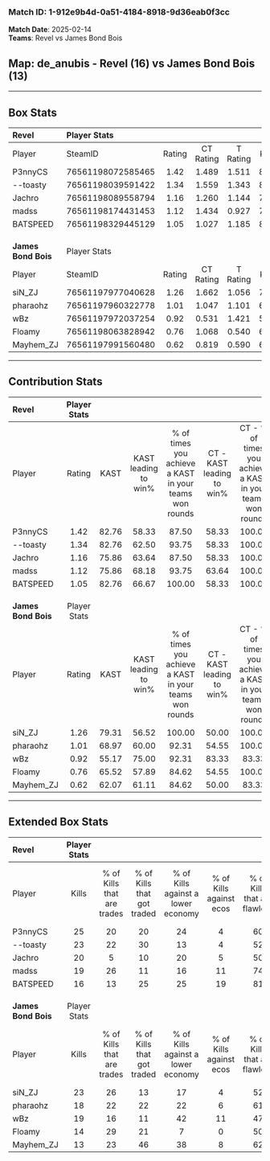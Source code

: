### Match ID: 1-912e9b4d-0a51-4184-8918-9d36eab0f3cc  
**Match Date**: 2025-02-14  
**Teams**: Revel vs James Bond Bois  

## **Map**: de_anubis - Revel (16) vs James Bond Bois (13)  
---  

## Box Stats  

| **Revel**           | Player Stats      |        |           |          |       |       |       |         |        |      |     |
| :- | :- | :-: | :-: | :-: | :-: | :-: | :-: | :-: | :-: | :-: | :-: |
| Player              | SteamID           | Rating | CT Rating | T Rating | KAST  |  ADR  | Kills | Assists | Deaths | K/D  | HS% |
| P3nnyCS             | 76561198072585465 |  1.42  |   1.489   |  1.511   | 82.76 | 102.8 |  25   |    8    |   19   | 1.32 | 68  |
| --toasty            | 76561198039591422 |  1.34  |   1.559   |  1.343   | 82.76 | 85.8  |  23   |    7    |   17   | 1.35 | 56  |
| Jachro              | 76561198089558794 |  1.16  |   1.260   |  1.144   | 75.86 | 82.8  |  20   |    3    |   18   | 1.11 | 60  |
| madss               | 76561198174431453 |  1.12  |   1.434   |  0.927   | 75.86 | 72.0  |  19   |    5    |   17   | 1.12 | 63  |
| BATSPEED            | 76561198329445129 |  1.05  |   1.027   |  1.185   | 82.76 | 55.0  |  16   |    8    |   16   | 1.00 | 25  |
|                     |                   |        |           |          |       |       |       |         |        |      |     |
|                     |                   |        |           |          |       |       |       |         |        |      |     |
|                     |                   |        |           |          |       |       |       |         |        |      |     |
| **James Bond Bois** | Player Stats      |        |           |          |       |       |       |         |        |      |     |
| Player              | SteamID           | Rating | CT Rating | T Rating | KAST  |  ADR  | Kills | Assists | Deaths | K/D  | HS% |
| siN_ZJ              | 76561197977040628 |  1.26  |   1.662   |  1.056   | 79.31 | 83.9  |  23   |    4    |   19   | 1.21 | 21  |
| pharaohz            | 76561197960322778 |  1.01  |   1.047   |  1.101   | 68.97 | 73.4  |  18   |    8    |   19   | 0.95 | 55  |
| wBz                 | 76561197972037254 |  0.92  |   0.531   |  1.421   | 55.17 | 75.8  |  19   |    5    |   20   | 0.95 | 21  |
| Floamy              | 76561198063828942 |  0.76  |   1.068   |  0.540   | 65.52 | 52.9  |  14   |    5    |   21   | 0.67 | 42  |
| Mayhem_ZJ           | 76561197991560480 |  0.62  |   0.819   |  0.590   | 62.07 | 45.4  |  13   |    3    |   24   | 0.54 | 61  |
---  

## Contribution Stats  

| **Revel**           | Player Stats |       |                      |                                                        |                           |                                                             |                          |                                                            |
| :- | :-: | :-: | :-: | :-: | :-: | :-: | :-: | :-: |
| Player              |    Rating    | KAST  | KAST leading to win% | % of times you achieve a KAST in your teams won rounds | CT - KAST leading to win% | CT - % of times you achieve a KAST in your teams won rounds | T - KAST leading to win% | T - % of times you achieve a KAST in your teams won rounds |
| P3nnyCS             |     1.42     | 82.76 |        58.33         |                         87.50                          |           58.33           |                           100.00                            |          58.33           |                           77.78                            |
| --toasty            |     1.34     | 82.76 |        62.50         |                         93.75                          |           58.33           |                           100.00                            |          66.67           |                           88.89                            |
| Jachro              |     1.16     | 75.86 |        63.64         |                         87.50                          |           58.33           |                           100.00                            |          70.00           |                           77.78                            |
| madss               |     1.12     | 75.86 |        68.18         |                         93.75                          |           63.64           |                           100.00                            |          72.73           |                           88.89                            |
| BATSPEED            |     1.05     | 82.76 |        66.67         |                         100.00                         |           58.33           |                           100.00                            |          75.00           |                           100.00                           |
|                     |              |       |                      |                                                        |                           |                                                             |                          |                                                            |
|                     |              |       |                      |                                                        |                           |                                                             |                          |                                                            |
|                     |              |       |                      |                                                        |                           |                                                             |                          |                                                            |
| **James Bond Bois** | Player Stats |       |                      |                                                        |                           |                                                             |                          |                                                            |
| Player              |    Rating    | KAST  | KAST leading to win% | % of times you achieve a KAST in your teams won rounds | CT - KAST leading to win% | CT - % of times you achieve a KAST in your teams won rounds | T - KAST leading to win% | T - % of times you achieve a KAST in your teams won rounds |
| siN_ZJ              |     1.26     | 79.31 |        56.52         |                         100.00                         |           50.00           |                           100.00                            |          63.64           |                           100.00                           |
| pharaohz            |     1.01     | 68.97 |        60.00         |                         92.31                          |           54.55           |                           100.00                            |          66.67           |                           85.71                            |
| wBz                 |     0.92     | 55.17 |        75.00         |                         92.31                          |           83.33           |                            83.33                            |          70.00           |                           100.00                           |
| Floamy              |     0.76     | 65.52 |        57.89         |                         84.62                          |           54.55           |                           100.00                            |          62.50           |                           71.43                            |
| Mayhem_ZJ           |     0.62     | 62.07 |        61.11         |                         84.62                          |           50.00           |                            83.33                            |          75.00           |                           85.71                            |
---  

## Extended Box Stats  

| **Revel**           | Player Stats |                            |                            |                                    |                         |                              |                                 |        |                             |                                     |                          |                               |                            |
| :- | :-: | :-: | :-: | :-: | :-: | :-: | :-: | :-: | :-: | :-: | :-: | :-: | :-: |
| Player              |    Kills     | % of Kills that are trades | % of Kills that got traded | % of Kills against a lower economy | % of Kills against ecos | % of Kills that are flawless | % of Kills that are close duels | Deaths | % of Deaths that get traded | % of Deaths against a lower economy | % of Deaths against ecos | % of Deaths that are flawless | % of Deaths that are close |
| P3nnyCS             |      25      |             20             |             20             |                 24                 |            4            |              60              |                0                |   19   |             21              |                  5                  |            5             |              42               |             16             |
| --toasty            |      23      |             22             |             30             |                 13                 |            4            |              52              |                9                |   17   |             35              |                 18                  |            12            |              59               |             6              |
| Jachro              |      20      |             5              |             10             |                 20                 |            5            |              50              |               10                |   18   |             11              |                 11                  |            0             |              67               |             11             |
| madss               |      19      |             26             |             11             |                 16                 |           11            |              74              |                5                |   17   |             18              |                 18                  |            6             |              41               |             12             |
| BATSPEED            |      16      |             13             |             25             |                 25                 |           19            |              81              |                0                |   16   |             19              |                  6                  |            6             |              63               |             0              |
|                     |              |                            |                            |                                    |                         |                              |                                 |        |                             |                                     |                          |                               |                            |
|                     |              |                            |                            |                                    |                         |                              |                                 |        |                             |                                     |                          |                               |                            |
|                     |              |                            |                            |                                    |                         |                              |                                 |        |                             |                                     |                          |                               |                            |
| **James Bond Bois** | Player Stats |                            |                            |                                    |                         |                              |                                 |        |                             |                                     |                          |                               |                            |
| Player              |    Kills     | % of Kills that are trades | % of Kills that got traded | % of Kills against a lower economy | % of Kills against ecos | % of Kills that are flawless | % of Kills that are close duels | Deaths | % of Deaths that get traded | % of Deaths against a lower economy | % of Deaths against ecos | % of Deaths that are flawless | % of Deaths that are close |
| siN_ZJ              |      23      |             26             |             13             |                 17                 |            4            |              52              |                4                |   19   |             32              |                 11                  |            0             |              68               |             0              |
| pharaohz            |      18      |             22             |             22             |                 22                 |            6            |              61              |               11                |   19   |             16              |                 11                  |            0             |              58               |             5              |
| wBz                 |      19      |             16             |             11             |                 42                 |           11            |              47              |               11                |   20   |             10              |                 10                  |            0             |              65               |             10             |
| Floamy              |      14      |             29             |             21             |                 7                  |            0            |              50              |                7                |   21   |             14              |                 19                  |            0             |              57               |             10             |
| Mayhem_ZJ           |      13      |             23             |             46             |                 38                 |            8            |              62              |               15                |   24   |             25              |                 17                  |            4             |              67               |             0              |
